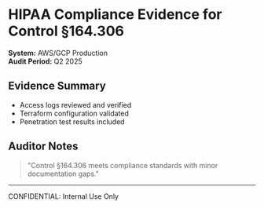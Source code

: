 # HIPAA Compliance Evidence for Control §164.306

**System:** AWS/GCP Production  
**Audit Period:** Q2 2025

## Evidence Summary
- Access logs reviewed and verified
- Terraform configuration validated
- Penetration test results included

## Auditor Notes
> "Control §164.306 meets compliance standards with minor documentation gaps."

---

CONFIDENTIAL: Internal Use Only
